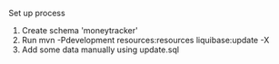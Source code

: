 Set up process
1. Create schema 'moneytracker'
2. Run mvn -Pdevelopment resources:resources liquibase:update -X
3. Add some data manually using update.sql